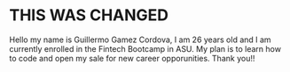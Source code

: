 # THIS WAS CHANGED
Hello my name is Guillermo Gamez Cordova, I am 26 years old and I am currently enrolled in the Fintech Bootcamp in ASU. My plan is to learn how to code and open my sale for new career opporunities. 
Thank you!! 
